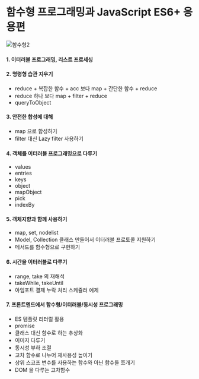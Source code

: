 # 함수형 프로그래밍과 JavaScript ES6+ 응용편
![함수형2](https://user-images.githubusercontent.com/13375810/116571032-b043c100-a945-11eb-91d6-db0424dd3768.png)

#### 1. 이터러블 프로그래밍, 리스트 프로세싱

#### 2. 명령형 습관 지우기
- reduce + 복잡한 함수 + acc 보다 map + 간단한 함수 + reduce
- reduce 하나 보다 map + filter + reduce
- queryToObject

#### 3. 안전한 합성에 대해
- map 으로 합성하기
- filter 대신 Lazy filter 사용하기

#### 4. 객체를 이터러블 프로그래밍으로 다루기
- values
- entries
- keys
- object
- mapObject
- pick
- indexBy

#### 5. 객체지향과 함께 사용하기
- map, set, nodelist
- Model, Collection 클래스 만들어서 이터러블 프로토콜 지원하기
- 메서드를 함수형으로 구현하기

#### 6. 시간을 이터러블로 다루기
- range, take 의 재해석
- takeWhile, takeUntil
- 아임포트 결제 누락 처리 스케쥴러 예제

#### 7. 프론트엔드에서 함수형/이터러블/동시성 프로그래밍
- ES 템플릿 리터럴 활용
- promise
- 클래스 대신 함수로 하는 추상화
- 이미지 다루기
- 동시성 부하 조절
- 고차 함수로 나누어 재사용성 높이기
- 상위 스코프 변수를 사용하는 함수와 아닌 함수들 쪼개기
- DOM 을 다루는 고차함수
